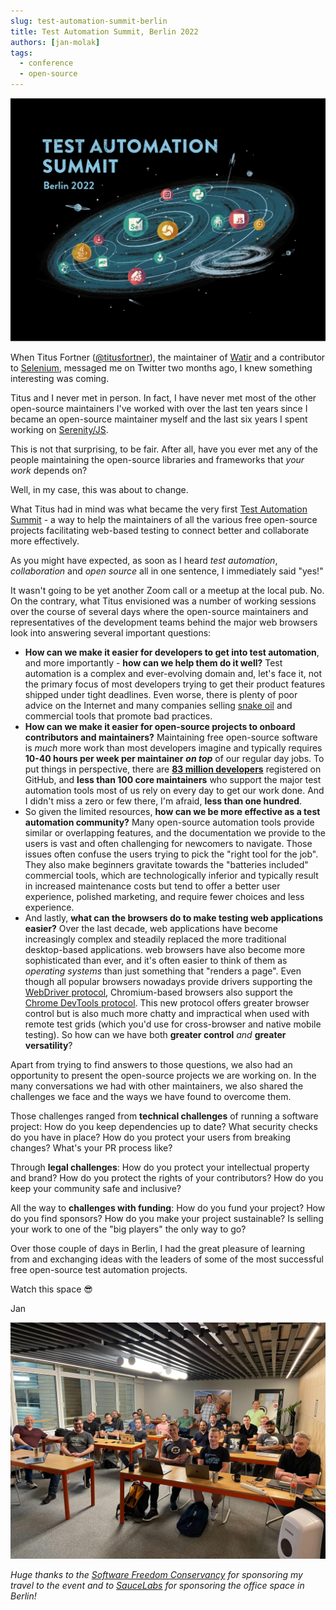 ```yaml
---
slug: test-automation-summit-berlin
title: Test Automation Summit, Berlin 2022
authors: [jan-molak]
tags:
  - conference
  - open-source
---
```


![Test Automation Summit, Berlin 2022](tas-berlin.png)

When Titus Fortner ([@titusfortner](https://twitter.com/titusfortner)), the maintainer of [Watir](https://www.selenium.dev/blog/2022/test-automation-summit/) and a contributor to [Selenium](https://www.selenium.dev/), messaged me on Twitter two months ago, I knew something interesting was coming.

Titus and I never met in person. In fact, I have never met most of the other open-source maintainers I've worked with over the last ten years since I became an open-source maintainer myself and the last six years I spent working on [Serenity/JS](https://serenity-js.org).

This is not that surprising, to be fair. After all, have you ever met any of the people maintaining the open-source libraries and frameworks that _your work_ depends on?

Well, in my case, this was about to change.

<!--truncate-->

What Titus had in mind was what became the very first [Test Automation Summit](https://www.selenium.dev/blog/2022/test-automation-summit/) - a way to help the maintainers of all the various free open-source projects facilitating web-based testing to connect better and collaborate more effectively.

As you might have expected, as soon as I heard _test automation_, _collaboration_ and _open source_ all in one sentence, I immediately said "yes!" 

It wasn't going to be yet another Zoom call or a meetup at the local pub.
No. On the contrary, what Titus envisioned was a number of working sessions over the course of several days where the open-source maintainers and representatives of the development teams behind the major web browsers look into answering several important questions:
- **How can we make it easier for developers to get into test automation**, and more importantly - **how can we help them do it well?** Test automation is a complex and ever-evolving domain and, let's face it, not the primary focus of most developers trying to get their product features shipped under tight deadlines. Even worse, there is plenty of poor advice on the Internet and many companies selling [snake oil](https://en.wikipedia.org/wiki/Snake_oil) and commercial tools that promote bad practices.
- **How can we make it easier for open-source projects to onboard contributors and maintainers?** Maintaining free open-source software is _much_ more work than most developers imagine and typically requires **10-40 hours per week per maintainer** **_on top_** of our regular day jobs. To put things in perspective, there are [**83 million developers**](https://en.wikipedia.org/wiki/GitHub) registered on GitHub, and **less than 100 core maintainers** who support the major test automation tools most of us rely on every day to get our work done. And I didn't miss a zero or few there, I'm afraid, **less than one hundred**.
- So given the limited resources, **how can we be more effective as a test automation community?** Many open-source automation tools provide similar or overlapping features, and the documentation we provide to the users is vast and often challenging for newcomers to navigate. Those issues often confuse the users trying to pick the "right tool for the job". They also make beginners gravitate towards the "batteries included" commercial tools, which are technologically inferior and typically result in increased maintenance costs but tend to offer a better user experience, polished marketing, and require fewer choices and less experience.  
- And lastly, **what can the browsers do to make testing web applications easier?** Over the last decade, web applications have become increasingly complex and steadily replaced the more traditional desktop-based applications. web browsers have also become more sophisticated than ever, and it's often easier to think of them as _operating systems_ than just something that "renders a page". Even though all popular browsers nowadays provide drivers supporting the [WebDriver protocol](https://www.w3.org/TR/webdriver2/), Chromium-based browsers also support the [Chrome DevTools protocol](https://chromedevtools.github.io/devtools-protocol/). This new protocol offers greater browser control but is also much more chatty and impractical when used with remote test grids (which you'd use for cross-browser and native mobile testing). So how can we have both **greater control** _and_ **greater versatility**?

Apart from trying to find answers to those questions, we also had an opportunity to present the open-source projects we are working on. In the many conversations we had with other maintainers, we also shared the challenges we face and the ways we have found to overcome them.

Those challenges ranged from **technical challenges** of running a software project: How do you keep dependencies up to date? What security checks do you have in place? How do you protect your users from breaking changes? What's your PR process like? 

Through **legal challenges**: How do you protect your intellectual property and brand? How do you protect the rights of your contributors? How do you keep your community safe and inclusive? 

All the way to **challenges with funding**: How do you fund your project? How do you find sponsors? How do you make your project sustainable? Is selling your work to one of the "big players" the only way to go?

Over those couple of days in Berlin, I had the great pleasure of learning from and exchanging ideas with the leaders of some of the most successful free open-source test automation projects.

Watch this space 😎

Jan

![Test Automation Summit, Berlin 2022, Maintainers](tas-berlin-maintainers.jpeg)

_Huge thanks to the [Software Freedom Conservancy](https://sfconservancy.org/) for sponsoring my travel to the event and to [SauceLabs](https://saucelabs.com/) for sponsoring the office space in Berlin!_
